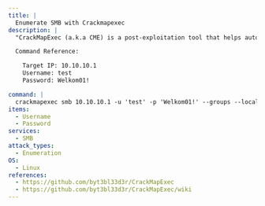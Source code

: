 ```yaml
---
title: |
  Enumerate SMB with Crackmapexec
description: |
  "CrackMapExec (a.k.a CME) is a post-exploitation tool that helps automate assessing the security of large Active Directory networks." - https://github.com/byt3bl33d3r/CrackMapExec/wiki. This command will enumerate domain groups, local groups, logged on users, relative identifiers (RIDs), sessions, domain users, SMB shares/permissions, and get the domain password policy. 

  Command Reference:

  	Target IP: 10.10.10.1
    Username: test
    Password: Welkom01!

command: |
  crackmapexec smb 10.10.10.1 -u 'test' -p 'Welkom01!' --groups --local-groups --loggedon-users --rid-brute --sessions --users --shares --pass-pol
items:
  - Username
  - Password
services:
  - SMB
attack_types:
  - Enumeration
OS:
  - Linux
references:
  - https://github.com/byt3bl33d3r/CrackMapExec
  - https://github.com/byt3bl33d3r/CrackMapExec/wiki
---
```

